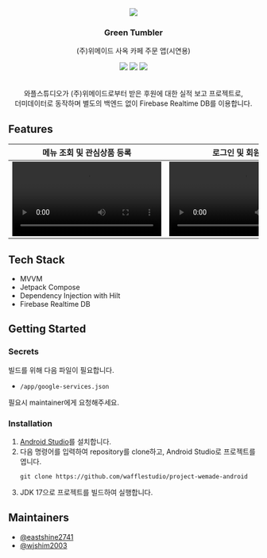 <div align="center">
  <a href="https://github.com/wafflestudio/project-wemade-android">
    <img src="https://github.com/wafflestudio/project-wemade-android/assets/68140623/0ee0a172-e45b-46b1-bd1b-1961dc29248f" />
  </a>
  <h3 align="center">Green Tumbler</h3>
  <p align="center">
    (주)위메이드 사옥 카페 주문 앱(시연용)
    <div style=" padding-bottom: 1rem;">
      <img src="https://img.shields.io/badge/Android-3DDC84?style=for-the-badge&logo=android&logoColor=white" />
      <img src="https://img.shields.io/badge/Kotlin-B125EA?style=for-the-badge&logo=kotlin&logoColor=white" />
      <img src="https://img.shields.io/badge/firebase-ffca28?style=for-the-badge&logo=firebase&logoColor=black" />
    </div>
    <br>와플스튜디오가 (주)위메이드로부터 받은 후원에 대한 실적 보고 프로젝트로,<br>더미데이터로 동작하며 별도의 백엔드 없이 Firebase Realtime DB를 이용합니다.
  </p>
</div>

## Features
| 메뉴 조회 및 관심상품 등록 | 로그인 및 회원가입 | 장바구니 및 주문 | 마이페이지 |
|---|---|---|---|
| <video src="https://github.com/wafflestudio/project-wemade-android/assets/68140623/4d3f0cdd-97d3-4c91-9226-53523203f35a" /> | <video src="https://github.com/wafflestudio/project-wemade-android/assets/68140623/8271f72a-2e7d-49f3-93bf-43ca2727902d" /> | <video src="https://github.com/wafflestudio/project-wemade-android/assets/68140623/850f4d9b-4159-462c-b336-373c7a99a792" /> | <video src="https://github.com/wafflestudio/project-wemade-android/assets/68140623/4671010c-a03c-4b18-bced-faa398d160e7" /> |

## Tech Stack
- MVVM
- Jetpack Compose
- Dependency Injection with Hilt
- Firebase Realtime DB

## Getting Started
### Secrets
빌드를 위해 다음 파일이 필요합니다.
- `/app/google-services.json`

필요시 maintainer에게 요청해주세요.

### Installation
1. [Android Studio](https://developer.android.com/studio)를 설치합니다.
2. 다음 명령어를 입력하여 repository를 clone하고, Android Studio로 프로젝트를 엽니다.
   ```
   git clone https://github.com/wafflestudio/project-wemade-android
   ```
4. JDK 17으로 프로젝트를 빌드하여 실행합니다.

## Maintainers
- [@eastshine2741](https://github.com/eastshine2741)
- [@wjshim2003](https://github.com/wjshim2003)
